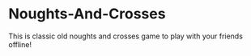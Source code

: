 # Noughts-And-Crosses
 This is classic old noughts and crosses game to play with your friends offline!

